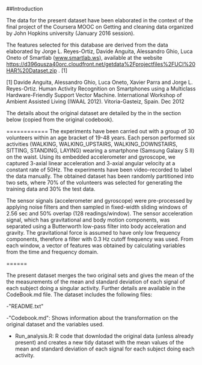 ##Introduction

The data for the present dataset have been elaborated in the context of the final project of the Coursera MOOC on Getting and cleaning data organized by John Hopkins university (January 2016 session).

The features selected for this database are derived from the data elaborated by Jorge L. Reyes-Ortiz, Davide Anguita, Alessandro Ghio, Luca Oneto of Smartlab (www.smartlab.ws), available at the website https://d396qusza40orc.cloudfront.net/getdata%2Fprojectfiles%2FUCI%20HAR%20Dataset.zip . [1]

[1] Davide Anguita, Alessandro Ghio, Luca Oneto, Xavier Parra and Jorge L. Reyes-Ortiz. Human Activity Recognition on Smartphones using a Multiclass Hardware-Friendly Support Vector Machine. International Workshop of Ambient Assisted Living (IWAAL 2012). Vitoria-Gasteiz, Spain. Dec 2012

The details about the original dataset are detailed by the in the section below (copied from the original codebook).

============
The experiments have been carried out with a group of 30 volunteers within an age bracket of 19-48 years. Each person performed six activities (WALKING, WALKING_UPSTAIRS, WALKING_DOWNSTAIRS, SITTING, STANDING, LAYING) wearing a smartphone (Samsung Galaxy S II) on the waist. Using its embedded accelerometer and gyroscope, we captured 3-axial linear acceleration and 3-axial angular velocity at a constant rate of 50Hz. The experiments have been video-recorded to label the data manually. The obtained dataset has been randomly partitioned into two sets, where 70% of the volunteers was selected for generating the training data and 30% the test data. 

The sensor signals (accelerometer and gyroscope) were pre-processed by applying noise filters and then sampled in fixed-width sliding windows of 2.56 sec and 50% overlap (128 readings/window). The sensor acceleration signal, which has gravitational and body motion components, was separated using a Butterworth low-pass filter into body acceleration and gravity. The gravitational force is assumed to have only low frequency components, therefore a filter with 0.3 Hz cutoff frequency was used. From each window, a vector of features was obtained by calculating variables from the time and frequency domain.

======


The present dataset merges the two original sets and gives the mean of the the measurements of the mean and standard deviation of each signal of each subject doing a singular activity. 
Further details are available in the CodeBook.md file. 
The dataset includes the following files:

-"README.txt"

-"Codebook.md": Shows information about the transformation on the original dataset and the variables used.

- Run_analysis.R: R code that downlodad the original data (unless already present) and creates a new tidy dataset with the mean values of the mean and standard deviation of each signal for each subject doing each activity. 


